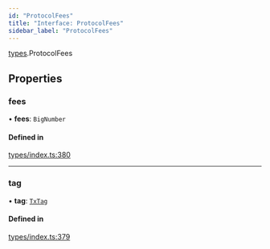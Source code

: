 ```yaml
---
id: "ProtocolFees"
title: "Interface: ProtocolFees"
sidebar_label: "ProtocolFees"
---
```


[types](../../../modules/Types/Types.md).ProtocolFees

## Properties

### fees

• **fees**: `BigNumber`

#### Defined in

[types/index.ts:380](https://github.com/PolymeshAssociation/polymesh-sdk/blob/5a778578/src/types/index.ts#L380)

___

### tag

• **tag**: [`TxTag`](../../../modules/Generated/Types/Types.md#txtag)

#### Defined in

[types/index.ts:379](https://github.com/PolymeshAssociation/polymesh-sdk/blob/5a778578/src/types/index.ts#L379)
